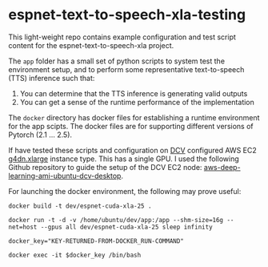 # espnet-text-to-speech-xla-testing
This light-weight repo contains example configuration and test script content 
for the espnet-text-to-speech-xla project.

The `app` folder has a small set of python scripts to system test the environment 
setup, and to perform some representative text-to-speech (TTS) inference such that:
1. You can determine that the TTS inference is generating valid outputs
2. You can get a sense of the runtime performance of the implementation

The `docker` directory has docker files for establishing a runtime environment
for the app scipts. The docker files are for supporting different versions
of Pytorch (2.1 ... 2.5).

If have tested these scripts and configuration 
on [DCV](https://aws.amazon.com/hpc/dcv/) configured AWS EC2 
[g4dn.xlarge](https://aws.amazon.com/ec2/instance-types/g4/) instance 
type. This has a single GPU. I used the following Github repository to guide the
setup of the DCV EC2 node: 
[aws-deep-learning-ami-ubuntu-dcv-desktop](https://github.com/aws-samples/aws-deep-learning-ami-ubuntu-dcv-desktop). 


For launching the docker environment, the following may prove useful:

```
docker build -t dev/espnet-cuda-xla-25 . 

docker run -t -d -v /home/ubuntu/dev/app:/app --shm-size=16g --net=host --gpus all dev/espnet-cuda-xla-25 sleep infinity

docker_key="KEY-RETURNED-FROM-DOCKER_RUN-COMMAND"

docker exec -it $docker_key /bin/bash
```
